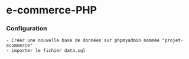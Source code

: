 # e-commerce-PHP

### Configuration

    - Créer une nouvelle base de données sur phpmyadmin nommée "projet-ecommerce"
    - importer le fichier data.sql